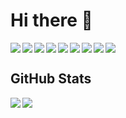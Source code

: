 <h1>Hi there 👋</h1>
<img align="left" src="https://img.shields.io/badge/C-4682b4?style=for-the-badge&logo=c">
<img align="left" src="https://img.shields.io/badge/C++-4682b4?style=for-the-badge&logo=cplusplus">
<img align="left" src="https://img.shields.io/badge/Sass-c71585?style=for-the-badge&logo=sass">
<img align="left" src="https://img.shields.io/badge/Python-ffd43b?style=for-the-badge&logo=python">
<img align="left" src="https://img.shields.io/badge/Django-092e20?style=for-the-badge&logo=django">
<img align="left" src="https://img.shields.io/badge/JavaScript-323330?style=for-the-badge&logo=javascript">
<img align="left" src="https://img.shields.io/badge/TypeScript-323330?style=for-the-badge&logo=typescript">
<img align="left" src="https://img.shields.io/badge/Next.js-000000?style=for-the-badge&logo=nextdotjs">
<img src="https://img.shields.io/badge/Bash-708090?style=for-the-badge&logo=gnubash">

<h2>GitHub Stats</h2>
<a href="https://github.com/anuraghazra/github-readme-stats">
  <img align="left" src="https://github-readme-stats.vercel.app/api?username=HaruyaSuzuki&count_private=true&theme=gotham&show_icons=true" />
</a>
<a href="https://github.com/anuraghazra/github-readme-stats">
  <img src="https://github-readme-stats.vercel.app/api/top-langs/?username=HaruyaSuzuki&theme=gotham&layout=compact" />
</a>
